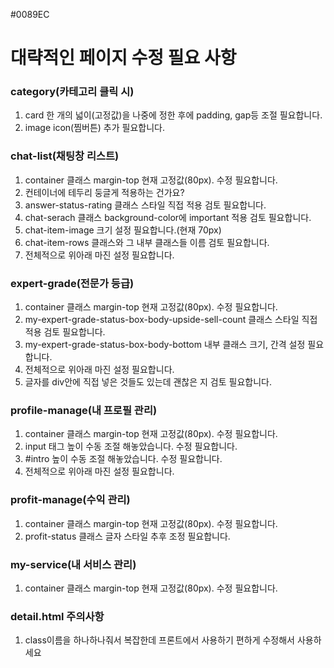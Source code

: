 #0089EC


# 대략적인 페이지 수정 필요 사항
### category(카테고리 클릭 시)
1. card 한 개의 넓이(고정값)을 나중에 정한 후에 padding, gap등 조절 필요합니다.
2. image icon(찜버튼) 추가 필요합니다.

### chat-list(채팅창 리스트)
1. container 클래스 margin-top 현재 고정값(80px). 수정 필요합니다.
2. 컨테이너에 테두리 둥글게 적용하는 건가요?
3. answer-status-rating 클래스 스타일 직접 적용 검토 필요합니다.
4. chat-serach 클래스 background-color에 important 적용 검토 필요합니다.
5. chat-item-image 크기 설정 필요합니다.(현재 70px)
6. chat-item-rows 클래스와 그 내부 클래스들 이름 검토 필요합니다.
7. 전체적으로 위아래 마진 설정 필요합니다.

### expert-grade(전문가 등급)
1. container 클래스 margin-top 현재 고정값(80px). 수정 필요합니다.
2. my-expert-grade-status-box-body-upside-sell-count 클래스 스타일 직접 적용 검토 필요합니다.
3. my-expert-grade-status-box-body-bottom 내부 클래스 크기, 간격 설정 필요합니다.
4. 전체적으로 위아래 마진 설정 필요합니다.
5. 글자를 div안에 직접 넣은 것들도 있는데 괜찮은 지 검토 필요합니다.

### profile-manage(내 프로필 관리)
1. container 클래스 margin-top 현재 고정값(80px). 수정 필요합니다.
2. input 태그 높이 수동 조절 해놓았습니다. 수정 필요합니다.
3. #intro 높이 수동 조절 해놓았습니다. 수정 필요합니다.
4. 전체적으로 위아래 마진 설정 필요합니다.

### profit-manage(수익 관리)
1. container 클래스 margin-top 현재 고정값(80px). 수정 필요합니다.
2. profit-status 클래스 글자 스타일 추후 조정 필요합니다.

### my-service(내 서비스 관리)
1. container 클래스 margin-top 현재 고정값(80px). 수정 필요합니다.

### detail.html 주의사항
1. class이름을 하나하나줘서 복잡한데 프론트에서 사용하기 편하게 수정해서 사용하세요